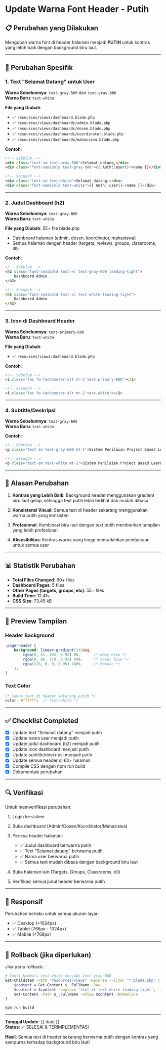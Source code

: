 # Update Warna Font Header - Putih

## 📋 Perubahan yang Dilakukan

Mengubah warna font di header halaman menjadi **PUTIH** untuk kontras yang lebih baik dengan background biru laut.

---

## 🎨 Perubahan Spesifik

### 1. Text "Selamat Datang" untuk User
**Warna Sebelumnya**: `text-gray-500` dan `text-gray-600`  
**Warna Baru**: `text-white`

**File yang Diubah**:
- ✅ `resources/views/dashboard.blade.php`
- ✅ `resources/views/dashboards/admin.blade.php`
- ✅ `resources/views/dashboards/dosen.blade.php`
- ✅ `resources/views/dashboards/koordinator.blade.php`
- ✅ `resources/views/dashboards/mahasiswa.blade.php`

**Contoh**:
```html
<!-- Sebelum -->
<div class="text-sm text-gray-500">Selamat datang,</div>
<div class="font-semibold text-gray-800">{{ Auth::user()->name }}</div>

<!-- Sesudah -->
<div class="text-sm text-white">Selamat datang,</div>
<div class="font-semibold text-white">{{ Auth::user()->name }}</div>
```

---

### 2. Judul Dashboard (h2)
**Warna Sebelumnya**: `text-gray-800`  
**Warna Baru**: `text-white`

**File yang Diubah**: 55+ file blade.php
- Dashboard halaman (admin, dosen, koordinator, mahasiswa)
- Semua halaman dengan header (targets, reviews, groups, classrooms, dll)

**Contoh**:
```html
<!-- Sebelum -->
<h2 class="font-semibold text-xl text-gray-800 leading-tight">
    Dashboard Admin
</h2>

<!-- Sesudah -->
<h2 class="font-semibold text-xl text-white leading-tight">
    Dashboard Admin
</h2>
```

---

### 3. Icon di Dashboard Header
**Warna Sebelumnya**: `text-primary-600`  
**Warna Baru**: `text-white`

**File yang Diubah**:
- ✅ `resources/views/dashboard.blade.php`

**Contoh**:
```html
<!-- Sebelum -->
<i class="fas fa-tachometer-alt mr-2 text-primary-600"></i>

<!-- Sesudah -->
<i class="fas fa-tachometer-alt mr-2 text-white"></i>
```

---

### 4. Subtitle/Deskripsi
**Warna Sebelumnya**: `text-gray-600`  
**Warna Baru**: `text-white`

**Contoh**:
```html
<!-- Sebelum -->
<p class="text-sm text-gray-600 mt-1">Sistem Penilaian Project Based Learning</p>

<!-- Sesudah -->
<p class="text-sm text-white mt-1">Sistem Penilaian Project Based Learning</p>
```

---

## 🎯 Alasan Perubahan

1. **Kontras yang Lebih Baik**: Background header menggunakan gradient biru laut gelap, sehingga text putih lebih terlihat dan mudah dibaca

2. **Konsistensi Visual**: Semua text di header sekarang menggunakan warna putih yang konsisten

3. **Profesional**: Kombinasi biru laut dengan text putih memberikan tampilan yang lebih profesional

4. **Aksesibilitas**: Kontras warna yang tinggi memudahkan pembacaan untuk semua user

---

## 📊 Statistik Perubahan

- **Total Files Changed**: 60+ files
- **Dashboard Pages**: 5 files
- **Other Pages (targets, groups, etc)**: 55+ files
- **Build Time**: 12.41s
- **CSS Size**: 73.45 kB

---

## 🎨 Preview Tampilan

### Header Background
```css
.page-header {
    background: linear-gradient(135deg, 
        rgba(0, 51, 102, 0.95) 0%,      /* Navy blue */
        rgba(0, 86, 179, 0.95) 50%,     /* Ocean blue */
        rgba(128, 0, 0, 0.95) 100%      /* Maroon */
    );
}
```

### Text Color
```css
/* Semua text di header sekarang putih */
color: #ffffff;  /* text-white */
```

---

## ✅ Checklist Completed

- [x] Update text "Selamat datang" menjadi putih
- [x] Update nama user menjadi putih
- [x] Update judul dashboard (h2) menjadi putih
- [x] Update icon dashboard menjadi putih
- [x] Update subtitle/deskripsi menjadi putih
- [x] Update semua header di 60+ halaman
- [x] Compile CSS dengan npm run build
- [x] Dokumentasi perubahan

---

## 🔍 Verifikasi

Untuk memverifikasi perubahan:

1. Login ke sistem
2. Buka dashboard (Admin/Dosen/Koordinator/Mahasiswa)
3. Periksa header halaman:
   - ✅ Judul dashboard berwarna putih
   - ✅ Text "Selamat datang" berwarna putih
   - ✅ Nama user berwarna putih
   - ✅ Semua text mudah dibaca dengan background biru laut

4. Buka halaman lain (Targets, Groups, Classrooms, dll)
5. Verifikasi semua judul header berwarna putih

---

## 📱 Responsif

Perubahan berlaku untuk semua ukuran layar:
- ✅ Desktop (>1024px)
- ✅ Tablet (768px - 1024px)  
- ✅ Mobile (<768px)

---

## 🔄 Rollback (jika diperlukan)

Jika perlu rollback:
```bash
# Ganti kembali text-white menjadi text-gray-800
Get-ChildItem -Path "resources\views" -Recurse -Filter "*.blade.php" | ForEach-Object { 
    $content = Get-Content $_.FullName -Raw
    $content = $content -replace 'text-xl text-white leading-tight', 'text-xl text-gray-800 leading-tight'
    Set-Content -Path $_.FullName -Value $content -NoNewline
}

npm run build
```

---

**Tanggal Update**: {{ date }}  
**Status**: ✅ SELESAI & TERIMPLEMENTASI

**Hasil**: Semua text di header sekarang berwarna putih dengan kontras yang sempurna terhadap background biru laut!

